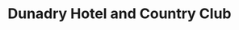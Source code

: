 ---
title: "Dunadry Hotel and Country Club"
address: "2, Islandreagh Drive, Dunadry, Antrim, Co. Antrim BT41 2HA"
tel: "0845 080 5104"
county: "Antrim"
category: "Hotels"
type: "Content"
lat: "054.6991980000"
lng: "-006.1432100000"
---